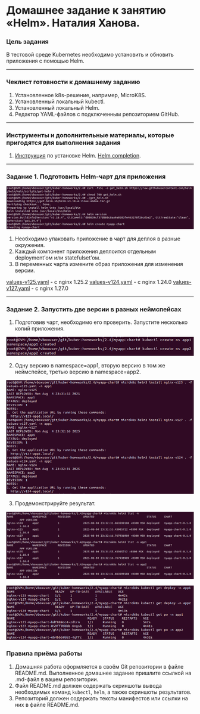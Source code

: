 # Домашнее задание к занятию «Helm». Наталия Ханова.

### Цель задания

В тестовой среде Kubernetes необходимо установить и обновить приложения с помощью Helm.

------

### Чеклист готовности к домашнему заданию

1. Установленное k8s-решение, например, MicroK8S.
2. Установленный локальный kubectl.
3. Установленный локальный Helm.
4. Редактор YAML-файлов с подключенным репозиторием GitHub.

------

### Инструменты и дополнительные материалы, которые пригодятся для выполнения задания

1. [Инструкция](https://helm.sh/docs/intro/install/) по установке Helm. [Helm completion](https://helm.sh/docs/helm/helm_completion/).

------

### Задание 1. Подготовить Helm-чарт для приложения

![install](https://github.com/NataliyaKh/kuber-homeworks/blob/main/2.4/helm-install.png)

1. Необходимо упаковать приложение в чарт для деплоя в разные окружения. 
2. Каждый компонент приложения деплоится отдельным deployment’ом или statefulset’ом.
3. В переменных чарта измените образ приложения для изменения версии.

[values-v125.yaml](https://github.com/NataliyaKh/kuber-homeworks/blob/main/2.4/myapp-chart/values-v125.yaml) - c nginx 1.25.2
[values-v124.yaml](https://github.com/NataliyaKh/kuber-homeworks/blob/main/2.4/myapp-chart/values-v124.yaml) - c nginx 1.24.0
[values-v127.yaml](https://github.com/NataliyaKh/kuber-homeworks/blob/main/2.4/myapp-chart/values-v127.yaml) - c nginx 1.27.0

------
### Задание 2. Запустить две версии в разных неймспейсах

1. Подготовив чарт, необходимо его проверить. Запуститe несколько копий приложения.

![namespaces](https://github.com/NataliyaKh/kuber-homeworks/blob/main/2.4/namespace-create.png)

2. Одну версию в namespace=app1, вторую версию в том же неймспейсе, третью версию в namespace=app2.

![versions](https://github.com/NataliyaKh/kuber-homeworks/blob/main/2.4/helm-install-nginx.png)

3. Продемонстрируйте результат.

![list](https://github.com/NataliyaKh/kuber-homeworks/blob/main/2.4/helm3-list.png)

![deploys](https://github.com/NataliyaKh/kuber-homeworks/blob/main/2.4/helm-dep-po.png)

### Правила приёма работы

1. Домашняя работа оформляется в своём Git репозитории в файле README.md. Выполненное домашнее задание пришлите ссылкой на .md-файл в вашем репозитории.
2. Файл README.md должен содержать скриншоты вывода необходимых команд `kubectl`, `helm`, а также скриншоты результатов.
3. Репозиторий должен содержать тексты манифестов или ссылки на них в файле README.md.

